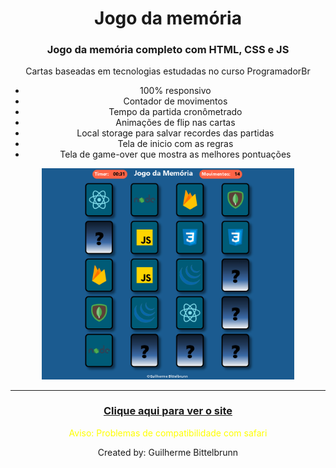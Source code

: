 <main style="text-align:center">
    <h1><strong>Jogo da memória</strong></h1>
    <h3><strong>Jogo da memória completo com HTML, CSS e JS</strong></h3>
    <p>Cartas baseadas em tecnologias estudadas no curso ProgramadorBr</p>
    <ul>
        <li>100% responsivo</li>
        <li>Contador de movimentos</li>
        <li>Tempo da partida cronômetrado</li>
        <li>Animações de flip nas cartas</li>
        <li>Local storage para salvar recordes das partidas</li>
        <li>Tela de inicio com as regras</li>
        <li>Tela de game-over que mostra as melhores pontuações</li>
    </ul>
    <img src="jogo da memoria.gif" style="width:80%">
    <hr>
    <h3><a href="https://guilhermebittelbrunn.github.io/jogo-da-memoria/](https://guilhermebittelbrunn.github.io/jogo_da_memoria/)"> Clique aqui para ver o site</a></h3>
    <p style="color:yellow">Aviso: Problemas de compatibilidade com safari</p>
    <p>Created by: Guilherme Bittelbrunn</p>
</main>


